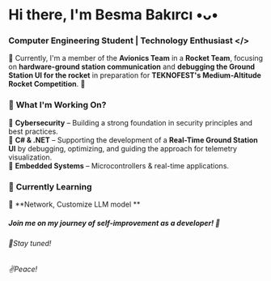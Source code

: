 # Hi there, I'm Besma Bakırcı •ᴗ•

### Computer Engineering Student | Technology Enthusiast </>  

🔭 Currently, I'm a member of the **Avionics Team** in a **Rocket Team**, focusing on **hardware-ground station communication** and **debugging the Ground Station UI for the rocket** in preparation for **TEKNOFEST's Medium-Altitude Rocket Competition**. 🚀  

### 🔭 **What I'm Working On?**  
🔹 **Cybersecurity** – Building a strong foundation in security principles and best practices.  
🔹 **C# & .NET** – Supporting the development of a **Real-Time Ground Station UI** by debugging, 
optimizing, and guiding the approach for telemetry visualization.  
🔹 **Embedded Systems** – Microcontrollers & real-time applications.  

### 🌱 **Currently Learning**  
🔹 **Network, Customize LLM model ** 

##### Join me on my journey of self-improvement as a developer! 🫡
###### 🙂Stay tuned!
###### ✌️Peace!
